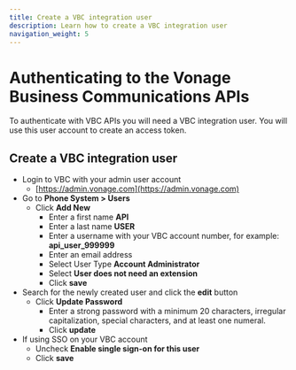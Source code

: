 ```yaml
---
title: Create a VBC integration user
description: Learn how to create a VBC integration user
navigation_weight: 5
---
```


#  Authenticating to the Vonage Business Communications APIs

To authenticate with VBC APIs you will need a VBC integration user. You will use this user account to create an access token.

## Create a VBC integration user

- Login to VBC with your admin user account
  - [https://admin.vonage.com](https://admin.vonage.com)
- Go to **Phone System > Users**
  - Click **Add New**
    - Enter a first name **API**
    - Enter a last name **USER**
    - Enter a username with your VBC account number, for example: **api_user_999999**
    - Enter an email address
    - Select User Type **Account Administrator**
    - Select **User does not need an extension**
    - Click **save**
- Search for the newly created user and click the **edit** button
  - Click **Update Password**
    - Enter a strong password with a minimum 20 characters, irregular capitalization, special characters, and at least one numeral.
    - Click **update**
- If using SSO on your VBC account
  - Uncheck **Enable single sign-on for this user**
  - Click **save**